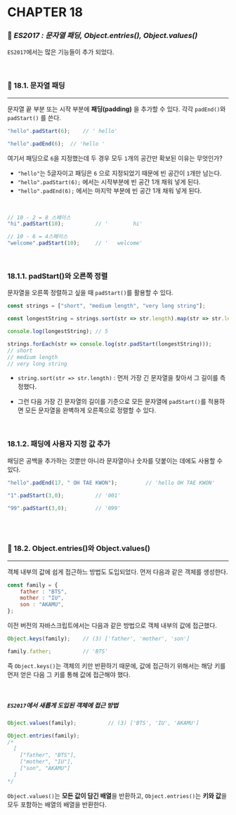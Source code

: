 #  CHAPTER 18

###  :pencil: ***ES2017 : 문자열 패딩, Object.entries(), Object.values()***

`ES2017`에서는 많은 기능들이 추가 되었다.

<br>

### :page_facing_up: 18.1. 문자열 패딩

---

문자열 끝 부분 또는 시작 부분에 **패딩(padding)** 을 추가할 수 있다. 각각 `padEnd()`와 `padStart()` 를 쓴다.

```javascript
"hello".padStart(6);	// ' hello'

"hello".padEnd(6);	// 'hello '
```

여기서 패딩으로 `6`을 지정했는데 두 경우 모두 `1`개의 공간만 확보된 이유는 무엇인가?

- `"hello"`는 5글자이고 패딩은 `6` 으로 지정되었기 때문에 빈 공간이 `1`개만 남는다.
- `"hello".padStart(6);` 에서는 시작부분에 빈 공간 1개 채워 넣게 된다.
- `"hello".padEnd(6);` 에서는 마지막 부분에 빈 공간 1개 채워 넣게 된다.

<br>

```javascript
// 10 - 2 = 8 스페이스
"hi".padStart(10);			// '        hi'

// 10 - 6 = 4스페이스
"welcome".padStart(10);		// '   welcome'
```

<br>

### 18.1.1. padStart()와 오른쪽 정렬

문자열을 오른쪽 정렬하고 싶을 때 `padStart()`를 활용할 수 있다.

```javascript
const strings = ["short", "medium length", "very long string"];

const longestString = strings.sort(str => str.length).map(str => str.length)[0];

console.log(longestString); // 5

strings.forEach(str => console.log(str.padStart(longestString)));
// short
// medium length
// very long string
```

- `string.sort(str => str.length)` : 먼저 가장 긴 문자열을 찾아서 그 길이를 측정했다.

- 그런 다음 가장 긴 문자열의 길이를 기준으로 모든 문자열에 `padStart()`를 적용하면 모든 문자열을 완벽하게 오른쪽으로 정렬할 수 있다.

<br>

### 18.1.2. 패딩에 사용자 지정 값 추가

패딩은 공백을 추가하는 것뿐만 아니라 문자열이나 숫자를 덧붙이는 데에도 사용할 수 있다.

```javascript
"hello".padEnd(17, " OH TAE KWON");			// 'hello OH TAE KWON'

"1".padStart(3,0);			// '001'

"99".padStart(3,0);			// '099'
```
<br>

<br>

### :page_facing_up: 18.2. Object.entries()와 Object.values()

---

객체 내부의 값에 쉽게 접근하느 방법도 도입되었다. 먼저 다음과 같은 객체를 생성한다.

```javascript
const family = {
    father : "BTS",
    mother : "IU",
    son : "AKAMU",
};
```

이전 버전의 자바스크립트에서는 다음과 같은 방법으로 객체 내부의 값에 접근했다.

```javascript
Object.keys(family);	// (3) ['father', 'mother', 'son']

family.father;			// 'BTS'
```

즉 `Object.keys()`는 객체의 키만 반환하기 때문에, 값에 접근하기 위해서는 해당 키를 먼저 얻은 다음 그 키를 통해 값에 접근해야 했다.

<br>

##### `ES2017`에서 새롭게 도입된 객체에 접근 방법

```javascript
Object.values(family);			// (3) ['BTS', 'IU', 'AKAMU']

Object.entries(family);
/* 
  [
	["father", "BTS"],
	["mother", "IU"],
	["son", "AKAMU"]
  ]
*/
```

`Object.values()`는 **모든 값이 담긴 배열**을 반환하고, `Object.entries()`는 **키와 값**을 모두 포함하는 배열의 배열을 반환한다.

<br>

<br>
